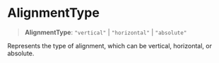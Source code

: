 # AlignmentType

> **AlignmentType**: `"vertical"` \| `"horizontal"` \| `"absolute"`

Represents the type of alignment, which can be vertical, horizontal, or absolute.
